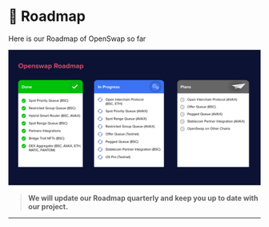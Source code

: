 # 🏹 Roadmap&#x20;

Here is our Roadmap of OpenSwap so far

![](.gitbook/assets/Roadmap.jpg)

> **We will update our Roadmap quarterly and keep you up to date with our project.**



****

